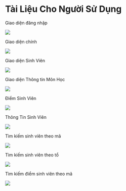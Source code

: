 <p><H1>Tài Liệu Cho Người Sử Dụng</H1></p>
<p>Giao diện đăng nhập</p>
<p><img src="https://scontent.fdad3-2.fna.fbcdn.net/v/t34.0-12/20068318_252188571952016_1746535162_n.png?oh=29789cd003fb360379492f099b578b3c&oe=596C34F9"></p>
<p>Giao diện chính</p>
<p><img src="https://scontent.fdad3-2.fna.fbcdn.net/v/t34.0-12/20067566_252188585285348_686483329_n.png?oh=d83a83b7aa0cc3164d64d6425e770c07&oe=596C9EBD"></p>
<p>Giao diện Sinh Viên</p>
<p><img src="https://scontent.fdad3-2.fna.fbcdn.net/v/t34.0-12/20046062_252188588618681_1163463968_n.png?oh=1ff300d758b7c132cbc87613d4f7920b&oe=596C7B83"></p>
<p>Giao diện Thông tin Môn Học</p>
<p><img src="https://scontent.fdad3-2.fna.fbcdn.net/v/t34.0-12/20067666_252188565285350_1864757806_n.png?oh=eab6a1ac8e42837e0fd6e2a9a49c7d06&oe=596C38CE"></p>
<p>Điểm Sinh Viên</p>
<p><img src="https://scontent.fdad3-2.fna.fbcdn.net/v/t34.0-12/20136667_252188575285349_1504637622_n.png?oh=1ab8debc2d0d85ffa82cc6996a15b878&oe=596B6236"></p>
<p>Thông Tin Sinh Viên</p>
<p><img src="https://scontent.fdad3-2.fna.fbcdn.net/v/t34.0-12/20117418_252188591952014_209850445_n.png?oh=6fb2be386d99cc299f4bec20d22c53df&oe=596C468D"></p>
<p>Tìm kiếm sinh viên theo mã</p>
<p><img src="https://scontent.fdad3-2.fna.fbcdn.net/v/t34.0-12/20117352_252188578618682_16784827_n.png?oh=0b7346539c15363be28ee40964e00ef5&oe=596B64A4"></p>
<p>Tìm kiếm sinh viên theo tổ</p>
<p><img src="https://scontent.fdad3-2.fna.fbcdn.net/v/t34.0-12/20067725_252188568618683_2101716593_n.png?oh=58e3ad0957e21dc724965eedb850016b&oe=596C7E78"></p>
<p>Tìm kiếm điểm sinh viên theo mã</p>
<p><img src="https://scontent.fdad3-2.fna.fbcdn.net/v/t34.0-12/20117548_252188598618680_88988866_n.png?oh=ba38656c63b9b376359ebaa388c7ee8e&oe=596C3BB3"></p>
 
